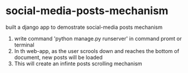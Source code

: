# social-media-posts-mechanism
built a django app to demostrate social-media posts mechanism

1. write command 'python manage.py runserver' in command promt or terminal
2. In th web-app, as the user scrools down and reaches the bottom of document, new posts will be loaded
3. This will create an infinte posts scrolling mechanism
